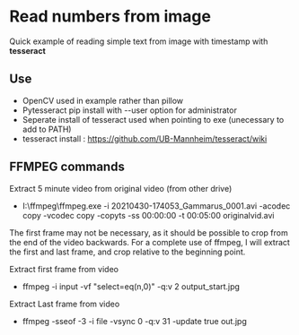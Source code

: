 # Read numbers from image

Quick example of reading simple text from image with timestamp with **tesseract**

## Use

- OpenCV used in example rather than pillow
- Pytesseract pip install with --user option for administrator
- Seperate install of tesseract used when pointing to exe (unecessary to add to PATH)
- tesseract install : https://github.com/UB-Mannheim/tesseract/wiki

## FFMPEG commands

Extract 5 minute video from original video (from other drive)
- I:\ffmpeg\ffmpeg.exe -i 20210430-174053_Gammarus_0001.avi -acodec copy -vcodec copy -copyts -ss 00:00:00 -t 00:05:00 originalvid.avi

The first frame may not be necessary, as it should be possible to crop from the end of the video backwards.
For a complete use of ffmpeg, I will extract the first and last frame, and crop relative to the beginning point.

Extract first frame from video
- ffmpeg -i input -vf "select=eq(n\,0)" -q:v 2 output_start.jpg

Extract Last frame from video
- ffmpeg -sseof -3 -i file -vsync 0 -q:v 31 -update true out.jpg